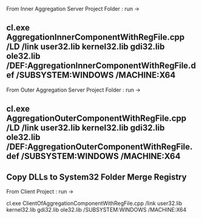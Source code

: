 From Inner Aggregation Server Project Folder : run ->

cl.exe AggregationInnerComponentWithRegFile.cpp /LD /link user32.lib kernel32.lib gdi32.lib ole32.lib /DEF:AggregationInnerComponentWithRegFile.def /SUBSYSTEM:WINDOWS /MACHINE:X64
-------------------------------------------------------------
From Outer Aggregation Server Project Folder : run ->

cl.exe AggregationOuterComponentWithRegFile.cpp /LD /link user32.lib kernel32.lib gdi32.lib ole32.lib /DEF:AggregationOuterComponentWithRegFile.def /SUBSYSTEM:WINDOWS /MACHINE:X64
-------------------------------------------------------------
Copy DLLs to System32 Folder
Merge Registry
-------------------------------------------------------------
From Client Project : run ->

cl.exe ClientOfAggregationComponentWithRegFile.cpp /link user32.lib kernel32.lib gdi32.lib ole32.lib /SUBSYSTEM:WINDOWS /MACHINE:X64